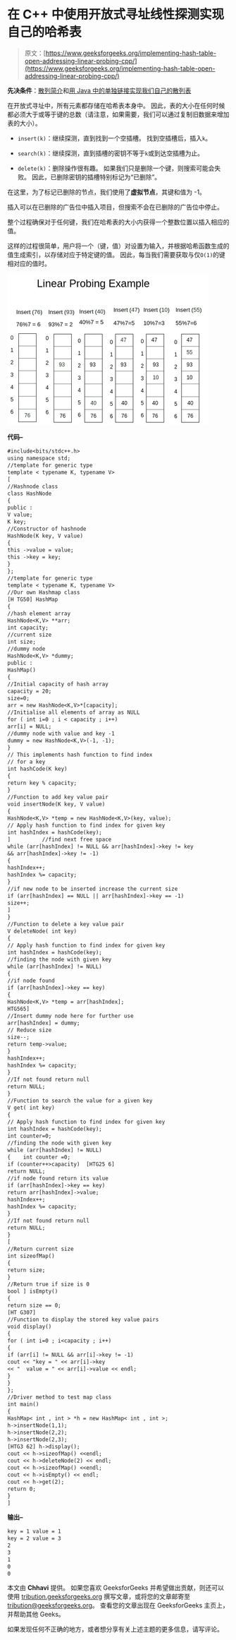 # 在 C++ 中使用开放式寻址线性探测实现自己的哈希表

> 原文：[https://www.geeksforgeeks.org/implementing-hash-table-open-addressing-linear-probing-cpp/](https://www.geeksforgeeks.org/implementing-hash-table-open-addressing-linear-probing-cpp/)

**先决条件**：[散列简介](https://www.geeksforgeeks.org/hashing-set-1-introduction/)和[用 Java 中的单独链接实现我们自己的散列表](https://www.geeksforgeeks.org/implementing-our-own-hash-table-with-separate-chaining-in-java/)

在开放式寻址中，所有元素都存储在哈希表本身中。 因此，表的大小在任何时候都必须大于或等于键的总数（请注意，如果需要，我们可以通过复制旧数据来增加表的大小）。

*   `insert(k)`：继续探测，直到找到一个空插槽。 找到空插槽后，插入`k`。

*   `search(k)`：继续探测，直到插槽的密钥不等于`k`或到达空插槽为止。

*   `delete(k)`：删除操作很有趣。 如果我们只是删除一个键，则搜索可能会失败。 因此，已删除密钥的插槽特别标记为“已删除”。

在这里，为了标记已删除的节点，我们使用了**虚拟节点**，其键和值为 -1。

插入可以在已删除的广告位中插入项目，但搜索不会在已删除的广告位中停止。

整个过程确保对于任何键，我们在哈希表的大小内获得一个整数位置以插入相应的值。

这样的过程很简单，用户将一个（键，值）对设置为输入，并根据哈希函数生成的值生成索引，以存储对应于特定键的值。 因此，每当我们需要获取与仅`O(1)`的键相对应的值时。

![](img/62b1efaa86a55f91e638f1fd76d1a5d4.png)

**代码–**

```
#include<bits/stdc++.h>
using namespace std;
//template for generic type
template < typename K, typename V>
[
//Hashnode class
class HashNode
{
public :
V value;
K key;
//Constructor of hashnode
HashNode(K key, V value)
{
this ->value = value;
this ->key = key;
}
};
//template for generic type
template < typename K, typename V>
//Our own Hashmap class
[H TG50] HashMap
{
//hash element array
HashNode<K,V> **arr;
int capacity;
//current size
int size;
//dummy node
HashNode<K,V> *dummy;
public :
HashMap()
{
//Initial capacity of hash array
capacity = 20;
size=0;
arr = new HashNode<K,V>*[capacity];
//Initialise all elements of array as NULL
for ( int i=0 ; i < capacity ; i++)
arr[i] = NULL;
//dummy node with value and key -1
dummy = new HashNode<K,V>(-1, -1);
}
// This implements hash function to find index
// for a key
int hashCode(K key)
{
return key % capacity;
}
//Function to add key value pair
void insertNode(K key, V value)
{
HashNode<K,V> *temp = new HashNode<K,V>(key, value);
// Apply hash function to find index for given key
int hashIndex = hashCode(key);
]          //find next free space
while (arr[hashIndex] != NULL && arr[hashIndex]->key != key
&& arr[hashIndex]->key != -1)
{
hashIndex++;
hashIndex %= capacity;
}
//if new node to be inserted increase the current size
if (arr[hashIndex] == NULL || arr[hashIndex]->key == -1)
size++;
]
}
//Function to delete a key value pair
V deleteNode( int key)
{
// Apply hash function to find index for given key
int hashIndex = hashCode(key);
//finding the node with given key
while (arr[hashIndex] != NULL)
{
//if node found
if (arr[hashIndex]->key == key)
{
HashNode<K,V> *temp = arr[hashIndex];
HTG565]
//Insert dummy node here for further use
arr[hashIndex] = dummy;
// Reduce size
size--;
return temp->value;
}
hashIndex++;
hashIndex %= capacity;
}
//If not found return null
return NULL;
}
//Function to search the value for a given key
V get( int key)
{
// Apply hash function to find index for given key
int hashIndex = hashCode(key);
int counter=0;
//finding the node with given key
while (arr[hashIndex] != NULL)
{    int counter =0;
if (counter++>capacity)  [HTG25 6]
return NULL;
//if node found return its value
if (arr[hashIndex]->key == key)
return arr[hashIndex]->value;
hashIndex++;
hashIndex %= capacity;
}
//If not found return null
return NULL;
}
[
//Return current size
int sizeofMap()
{
return size;
}
//Return true if size is 0
bool ] isEmpty()
{
return size == 0;
[HT G307]
//Function to display the stored key value pairs
void display()
{
for ( int i=0 ; i<capacity ; i++)
{
if (arr[i] != NULL && arr[i]->key != -1)
cout << "key = " << arr[i]->key
<< "  value = " << arr[i]->value << endl;
}
}
};
//Driver method to test map class
int main()
{
HashMap< int , int > *h = new HashMap< int , int >;
h->insertNode(1,1);
h->insertNode(2,2);
h->insertNode(2,3);
[HTG3 62] h->display();
cout << h->sizeofMap() <<endl;
cout << h->deleteNode(2) << endl;
cout << h->sizeofMap() <<endl;
cout << h->isEmpty() << endl;
cout << h->get(2);
return 0;
}
]
```

**输出–**

```
key = 1 value = 1
key = 2 value = 3
2
3
1
0
0

```

本文由 **Chhavi** 提供。 如果您喜欢 GeeksforGeeks 并希望做出贡献，则还可以使用 [tribution.geeksforgeeks.org](http://www.contribute.geeksforgeeks.org) 撰写文章，或将您的文章邮寄至 tribution@geeksforgeeks.org。 查看您的文章出现在 GeeksforGeeks 主页上，并帮助其他 Geeks。

如果发现任何不正确的地方，或者想分享有关上述主题的更多信息，请写评论。

